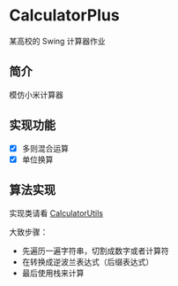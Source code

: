 # CalculatorPlus
某高校的 Swing 计算器作业

## 简介
模仿小米计算器

## 实现功能
- [x] 多则混合运算
- [x] 单位换算

## 算法实现
实现类请看 [CalculatorUtils](#./src/com/ndhzs.calculator/ui/utils/CalculatorUtils.java)

大致步骤：
- 先遍历一遍字符串，切割成数字或者计算符
- 在转换成逆波兰表达式（后缀表达式）
- 最后使用栈来计算